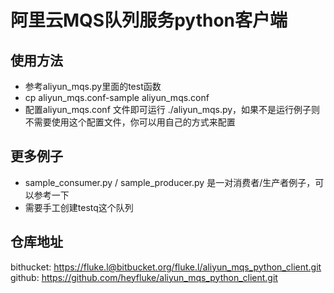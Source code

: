 # 阿里云MQS队列服务python客户端

## 使用方法

* 参考aliyun_mqs.py里面的test函数
* cp aliyun_mqs.conf-sample aliyun_mqs.conf
* 配置aliyun_mqs.conf 文件即可运行 ./aliyun_mqs.py，如果不是运行例子则不需要使用这个配置文件，你可以用自己的方式来配置

## 更多例子
* sample_consumer.py / sample_producer.py 是一对消费者/生产者例子，可以参考一下
* 需要手工创建testq这个队列

## 仓库地址
bithucket: https://fluke.l@bitbucket.org/fluke.l/aliyun_mqs_python_client.git
github: https://github.com/heyfluke/aliyun_mqs_python_client.git

